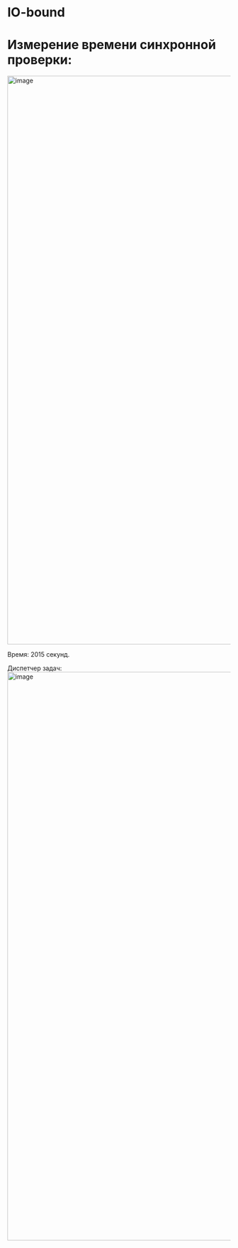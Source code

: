 # IO-bound
# Измерение времени синхронной проверки:
<img width="1280" alt="image" src="https://user-images.githubusercontent.com/73825639/146364602-678a1602-2d14-4c5c-8818-8f9a14454b09.png">

Время: 2015 секунд.

Диспетчер задач:
<img width="1280" alt="image" src="https://user-images.githubusercontent.com/73825639/146365041-de6d88c4-6dbd-4275-92d1-cf2755bb6b16.png">
